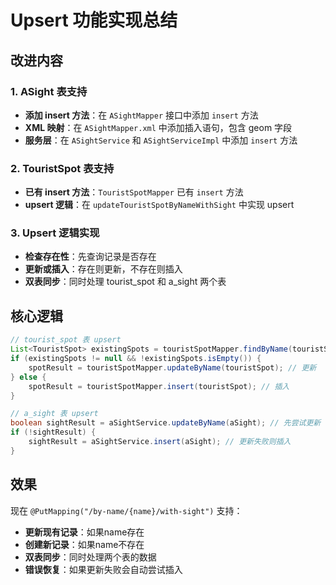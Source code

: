 # Upsert 功能实现总结

## 改进内容

### 1. ASight 表支持
- **添加 insert 方法**：在 `ASightMapper` 接口中添加 `insert` 方法
- **XML 映射**：在 `ASightMapper.xml` 中添加插入语句，包含 geom 字段
- **服务层**：在 `ASightService` 和 `ASightServiceImpl` 中添加 `insert` 方法

### 2. TouristSpot 表支持
- **已有 insert 方法**：`TouristSpotMapper` 已有 `insert` 方法
- **upsert 逻辑**：在 `updateTouristSpotByNameWithSight` 中实现 upsert

### 3. Upsert 逻辑实现
- **检查存在性**：先查询记录是否存在
- **更新或插入**：存在则更新，不存在则插入
- **双表同步**：同时处理 tourist_spot 和 a_sight 两个表

## 核心逻辑

```java
// tourist_spot 表 upsert
List<TouristSpot> existingSpots = touristSpotMapper.findByName(touristSpot.getName());
if (existingSpots != null && !existingSpots.isEmpty()) {
    spotResult = touristSpotMapper.updateByName(touristSpot); // 更新
} else {
    spotResult = touristSpotMapper.insert(touristSpot); // 插入
}

// a_sight 表 upsert
boolean sightResult = aSightService.updateByName(aSight); // 先尝试更新
if (!sightResult) {
    sightResult = aSightService.insert(aSight); // 更新失败则插入
}
```

## 效果

现在 `@PutMapping("/by-name/{name}/with-sight")` 支持：
- **更新现有记录**：如果name存在
- **创建新记录**：如果name不存在
- **双表同步**：同时处理两个表的数据
- **错误恢复**：如果更新失败会自动尝试插入